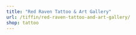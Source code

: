 ```yaml
---
title: "Red Raven Tattoo & Art Gallery"
url: /tiffin/red-raven-tattoo-and-art-gallery/
shop: tattoo
---
```

